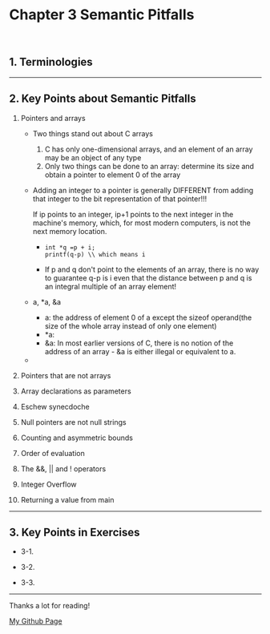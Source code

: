 # Chapter 3 Semantic Pitfalls

</br>

## 1. Terminologies 

---

## 2. Key Points about Semantic Pitfalls

1. Pointers and arrays
   - Two things  stand out about C arrays
      1. C has only one-dimensional arrays, and an element of an array may be an object of any type
      2. Only two things can be done to an array: determine its size and obtain a pointer to element 0 of the array 

   - Adding an integer to a pointer is generally DIFFERENT from adding that integer to the bit representation of that pointer!!!
     
     If ip points to an integer, ip+1 points to the next integer in the machine's memory, which, for most modern computers, is not the next memory location.
        - ```
          int *q =p + i;
          printf(q-p) \\ which means i 
          ```
        - If p and q don't point to the  elements of an array, there is no way to guarantee q-p is i even that the distance between p and q is an integral multiple of an array element!
   - a, *a, &a
     - a: the address of element 0 of a except the sizeof operand(the size of the whole array instead of only one element)
     - *a: 
     - &a: In most earlier versions of C, there is no notion of the address of an array - &a is either illegal or equivalent to a.
   -  
2. Pointers that are not arrays

3. Array declarations as parameters 

4. Eschew synecdoche

5. Null pointers are not null strings

6. Counting and asymmetric bounds

7. Order of evaluation

8. The &&, || and ! operators

9. Integer Overflow

10. Returning a value from main

---

## 3. Key Points in Exercises

- 3-1.

- 3-2.

- 3-3.

---

Thanks a lot for reading!

[My Github Page](https://github.com/beckoning-phoenix)
